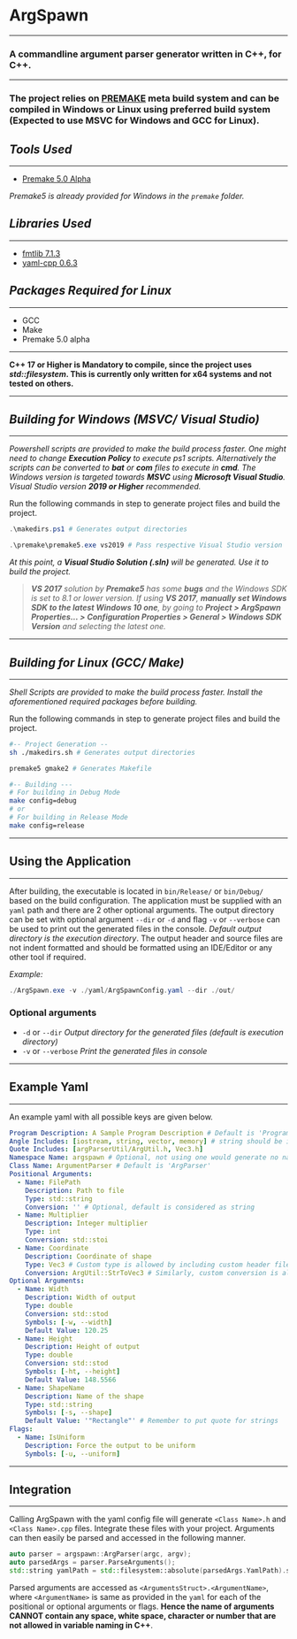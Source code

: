 <!-- Written by Mohammad Ishrak Abedin-->
# ArgSpawn
---
### A commandline argument parser generator written in C++, for C++.
---
### The project relies on **[PREMAKE](https://premake.github.io/)** meta build system and can be compiled in Windows or Linux using preferred build system (Expected to use MSVC for Windows and GCC for Linux).

## *Tools Used*
---
- [Premake 5.0 Alpha](https://premake.github.io/)

*Premake5 is already provided for Windows in the `premake` folder.*

## *Libraries Used*
---
+ [fmtlib 7.1.3](https://github.com/fmtlib/fmt)
+ [yaml-cpp 0.6.3](https://github.com/jbeder/yaml-cpp)

## *Packages Required for Linux*
---
+ GCC
+ Make
+ Premake 5.0 alpha

---
**C++ 17 or Higher is Mandatory to compile, since the project uses *std::filesystem*. This is currently only written for x64 systems and not tested on others.**

---
## *Building for Windows (MSVC/ Visual Studio)*
---
*Powershell scripts are provided to make the build process faster. One might need to change **Execution Policy** to execute ps1 scripts. Alternatively the scripts can be converted to **bat** or **com** files to execute in **cmd**. The Windows version is targeted towards **MSVC** using **Microsoft Visual Studio**. Visual Studio version **2019 or Higher** recommended.*

Run the following commands in step to generate project files and build the project.
```powershell
.\makedirs.ps1 # Generates output directories

.\premake\premake5.exe vs2019 # Pass respective Visual Studio version
```
*At this point, a **Visual Studio Solution (.sln)** will be generated. Use it to build the project.*

> ***VS 2017** solution by **Premake5** has some **bugs** and the Windows SDK is set to 8.1 or lower version. If using **VS 2017**, **manually set Windows SDK to the latest Windows 10 one**, by going to **Project > ArgSpawn Properties... > Configuration Properties > General > Windows SDK Version** and selecting the latest one.*

---
## *Building for Linux (GCC/ Make)*
---
*Shell Scripts are provided to make the build process faster. Install the aforementioned required packages before building.*

Run the following commands in step to generate project files and build the project.
```bash
#-- Project Generation --
sh ./makedirs.sh # Generates output directories

premake5 gmake2 # Generates Makefile

#-- Building ---
# For building in Debug Mode
make config=debug
# or
# For building in Release Mode
make config=release
```
---
## Using the Application
---
After building, the executable is located in `bin/Release/` or `bin/Debug/` based on the build configuration. The application must be supplied with an `yaml` path and there are 2 other optional arguments. The output directory can be set with optional argument `--dir` or `-d` and flag `-v` or `--verbose` can be used to print out the generated files in the console. *Default output directory is the execution directory*. The output header and source files are not indent formatted and should be formatted using an IDE/Editor or any other tool if required.

*Example:*
```powershell
./ArgSpawn.exe -v ./yaml/ArgSpawnConfig.yaml --dir ./out/ 
```

### Optional arguments
+ `-d` or `--dir` *Output directory for the generated files (default is execution directory)*
+ `-v` or `--verbose` *Print the generated files in console*
---
## Example Yaml
-------
An example yaml with all possible keys are given below.
```yaml
Program Description: A Sample Program Description # Default is 'Program'
Angle Includes: [iostream, string, vector, memory] # string should be included if std::stoi, std::stod etc. are used for conversion
Quote Includes: [argParserUtil/ArgUtil.h, Vec3.h]
Namespace Name: argspawn # Optional, not using one would generate no namespace
Class Name: ArgumentParser # Default is 'ArgParser'
Positional Arguments:
  - Name: FilePath
    Description: Path to file
    Type: std::string
    Conversion: '' # Optional, default is considered as string
  - Name: Multiplier
    Description: Integer multiplier
    Type: int
    Conversion: std::stoi
  - Name: Coordinate
    Description: Coordinate of shape
    Type: Vec3 # Custom type is allowed by including custom header file
    Conversion: ArgUtil::StrToVec3 # Similarly, custom conversion is also allowed (should take std::string as input of the conversion function)
Optional Arguments:
  - Name: Width
    Description: Width of output
    Type: double
    Conversion: std::stod
    Symbols: [-w, --width]
    Default Value: 120.25
  - Name: Height
    Description: Height of output
    Type: double
    Conversion: std::stod
    Symbols: [-ht, --height]
    Default Value: 148.5566
  - Name: ShapeName
    Description: Name of the shape
    Type: std::string
    Symbols: [-s, --shape]
    Default Value: '"Rectangle"' # Remember to put quote for strings 
Flags:
  - Name: IsUniform
    Description: Force the output to be uniform
    Symbols: [-u, --uniform]
```
---
## Integration
---
Calling ArgSpawn with the yaml config file will generate `<Class Name>.h` and `<Class Name>.cpp` files. Integrate these files with your project. Arguments can then easily be parsed and accessed in the following manner.

```C++
auto parser = argspawn::ArgParser(argc, argv);
auto parsedArgs = parser.ParseArguments();
std::string yamlPath = std::filesystem::absolute(parsedArgs.YamlPath).string();
```
Parsed arguments are accessed as `<ArgumentsStruct>.<ArgumentName>`, where `<ArgumentName>` is same as provided in the `yaml` for each of the positional or optional arguments or flags. **Hence the name of arguments CANNOT contain any space, white space, character or number that are not allowed in variable naming in C++**.